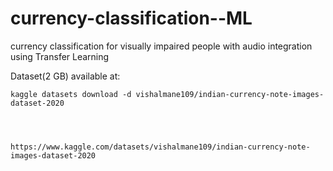 # currency-classification--ML
currency classification for visually impaired people with audio integration using Transfer Learning


Dataset(2 GB) available at:

    kaggle datasets download -d vishalmane109/indian-currency-note-images-dataset-2020




    https://www.kaggle.com/datasets/vishalmane109/indian-currency-note-images-dataset-2020
    
